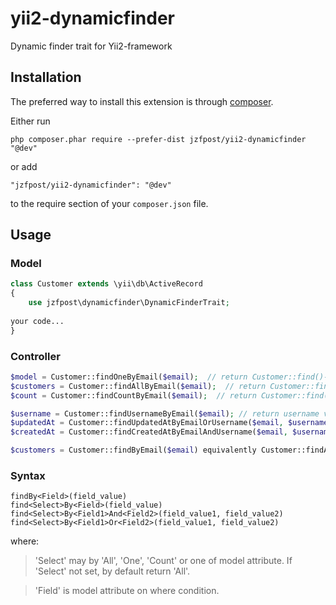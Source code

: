 # yii2-dynamicfinder
Dynamic finder trait for Yii2-framework

Installation
------------

The preferred way to install this extension is through [composer](http://getcomposer.org/download/).

Either run

```
php composer.phar require --prefer-dist jzfpost/yii2-dynamicfinder "@dev"
```

or add

```
"jzfpost/yii2-dynamicfinder": "@dev"
```

to the require section of your `composer.json` file.

Usage
-----

### Model

```php
class Customer extends \yii\db\ActiveRecord
{
    use jzfpost\dynamicfinder\DynamicFinderTrait;
    
your code...
}
```

### Controller

```php
$model = Customer::findOneByEmail($email);  // return Customer::find()->where('email' => $email)->one();
$customers = Customer::findAllByEmail($email);  // return Customer::find()->where('email' => $email)->all();
$count = Customer::findCountByEmail($email);  // return Customer::find()->where('email' => $email)->count();

$username = Customer::findUsernameByEmail($email); // return username value where email=$email;
$updatedAt = Customer::findUpdatedAtByEmailOrUsername($email, $username); // return updated_at value where email=$email or username = $username;
$createdAt = Customer::findCreatedAtByEmailAndUsername($email, $username); // return created_at value where email=$email and username = $username;

$customers = Customer::findByEmail($email) equivalently Customer::findAllByEmail($email);

```

### Syntax
```
findBy<Field>(field_value)
find<Select>By<Field>(field_value)
find<Select>By<Field1>And<Field2>(field_value1, field_value2)
find<Select>By<Field1>Or<Field2>(field_value1, field_value2)
```

where:
>'Select' may by 'All', 'One', 'Count' or one of model attribute. If 'Select' not set, by default return 'All'.

>'Field' is model attribute on where condition.
